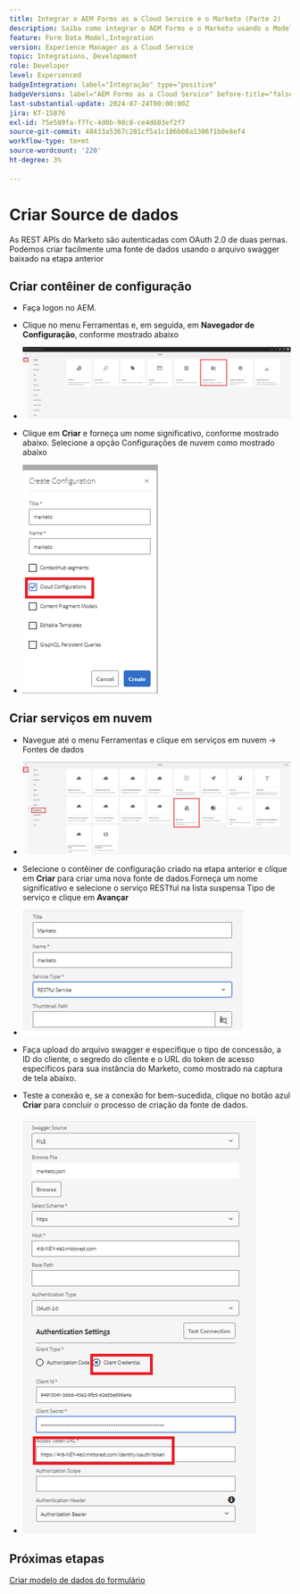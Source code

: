 ```yaml
---
title: Integrar o AEM Forms as a Cloud Service e o Marketo (Parte 2)
description: Saiba como integrar o AEM Forms e o Marketo usando o Modelo de dados de formulário do AEM Forms.
feature: Form Data Model,Integration
version: Experience Manager as a Cloud Service
topic: Integrations, Development
role: Developer
level: Experienced
badgeIntegration: label="Integração" type="positive"
badgeVersions: label="AEM Forms as a Cloud Service" before-title="false"
last-substantial-update: 2024-07-24T00:00:00Z
jira: KT-15876
exl-id: 75e589fa-f7fc-4d0b-98c8-ce4d603ef2f7
source-git-commit: 48433a5367c281cf5a1c106b08a1306f1b0e8ef4
workflow-type: tm+mt
source-wordcount: '220'
ht-degree: 3%

---
```


# Criar Source de dados

As REST APIs do Marketo são autenticadas com OAuth 2.0 de duas pernas. Podemos criar facilmente uma fonte de dados usando o arquivo swagger baixado na etapa anterior

## Criar contêiner de configuração

* Faça logon no AEM.
* Clique no menu Ferramentas e, em seguida, em **Navegador de Configuração**, conforme mostrado abaixo

* ![menu de ferramentas](assets/datasource3.png)

* Clique em **Criar** e forneça um nome significativo, conforme mostrado abaixo. Selecione a opção Configurações de nuvem como mostrado abaixo

* ![contêiner de configuração](assets/datasource4.png)

## Criar serviços em nuvem

* Navegue até o menu Ferramentas e clique em serviços em nuvem -> Fontes de dados

* ![serviços na nuvem](assets/datasource5.png)

* Selecione o contêiner de configuração criado na etapa anterior e clique em **Criar** para criar uma nova fonte de dados.Forneça um nome significativo e selecione o serviço RESTful na lista suspensa Tipo de serviço e clique em **Avançar**
* ![nova-fonte-de-dados](assets/datasource6.png)

* Faça upload do arquivo swagger e especifique o tipo de concessão, a ID do cliente, o segredo do cliente e o URL do token de acesso específicos para sua instância do Marketo, como mostrado na captura de tela abaixo.

* Teste a conexão e, se a conexão for bem-sucedida, clique no botão azul **Criar** para concluir o processo de criação da fonte de dados.

* ![data-source-config](assets/datasource1.png)


## Próximas etapas

[Criar modelo de dados do formulário](./part3.md)

